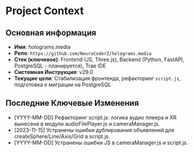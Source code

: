 # Project Context

## Основная информация
- **Имя**: holograms.media
- **Репо**: `https://github.com/NeuroCoderZ/holograms.media`
- **Стек (ключевое)**: Frontend (JS, Three.js), Backend (Python, FastAPI, PostgreSQL - планируется), Trae IDE
- **Системная Инструкция**: v29.0
- **Текущие цели**: Стабилизация фронтенда, рефакторинг `script.js`, подготовка к миграции на PostgreSQL

## Последние Ключевые Изменения
- [YYYY-MM-DD] Рефакторинг script.js: логика аудио плеера и XR вынесена в модули audioFilePlayer.js и cameraManager.js.
- [2023-11-15] Устранены ошибки дублирования объявлений для createSphere/Line/Axis/Grid в script.js.
- [YYYY-MM-DD] Устранены ошибки JS в cameraManager.js и script.js.